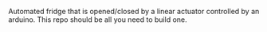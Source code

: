 Automated fridge that is opened/closed by a linear actuator controlled by an arduino. This repo should be all you need to build one.
